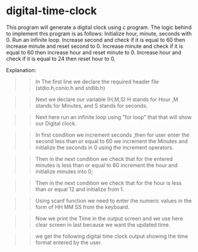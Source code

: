 # digital-time-clock
This program will generate a digital clock using c program. 
The logic behind to implement this program is as follows:
Initialize hour, minute, seconds with 0.
Run an infinite loop.
Increase second and check if it is equal to 60 then increase minute and reset second to 0.
Increase minute and check if it is equal to 60 then increase hour and reset minute to 0.
Increase hour and check if it is equal to 24 then reset hour to 0.

Explanation:

>> In The first line we declare the required header file (stdio.h,conio.h and stdlib.h)
   

>> Next we declare our variable (H,M,S) H stands for Hour ,M stands for Minutes, and S stands for seconds.


>> Next here run an infinite loop  using "for loop" that that will show our Digital clock.


>> In first condition we increment seconds ,then for user enter the second less than or equal to 60 we increment the Minutes and initialize the seconds in 0 using the increment operators.


>> Then in the next condition we check that for the entered minutes is less than or equal to 60 increment the hour and initialize minutes into 0;


>> Then in the next condition we check that for the hour is less than or equal 12 and initialize from 1.


>> Using scanf function we need to enter the numeric values in the form of HH MM SS from the keyboard.


>> Now we print the Time in the output screen and we use here clear screen in last because we want the updated time.


>> we get the following digital time clock output showing the time format entered by the user.

